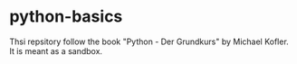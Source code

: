 # python-basics

Thsi repsitory follow the book "Python - Der Grundkurs" by Michael Kofler. It is meant as a sandbox.
